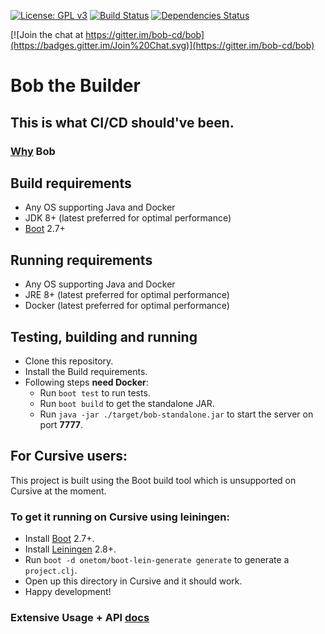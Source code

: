 [![License: GPL v3](https://img.shields.io/badge/license-GPL%20v3-blue.svg)](http://www.gnu.org/licenses/gpl-3.0)
[![Build Status](https://travis-ci.org/bob-cd/bob.svg?branch=master)](https://travis-ci.org/bob-cd/bob)
[![Dependencies Status](https://versions.deps.co/bob-cd/bob/status.png)](https://versions.deps.co/bob-cd/bob)

[![Join the chat at https://gitter.im/bob-cd/bob](https://badges.gitter.im/Join%20Chat.svg)](https://gitter.im/bob-cd/bob)

# Bob the Builder

## This is what CI/CD should've been.

### [Why](https://github.com/bob-cd/bob/blob/master/docs/rationale.md) Bob

## Build requirements
- Any OS supporting Java and Docker
- JDK 8+ (latest preferred for optimal performance)
- [Boot](https://boot-clj.com/) 2.7+

## Running requirements
- Any OS supporting Java and Docker
- JRE 8+ (latest preferred for optimal performance)
- Docker (latest preferred for optimal performance)

## Testing, building and running
- Clone this repository.
- Install the Build requirements.
- Following steps **need Docker**:
    - Run `boot test` to run tests.
    - Run `boot build` to get the standalone JAR.
    - Run `java -jar ./target/bob-standalone.jar` to start the server on port **7777**.

## For Cursive users:
This project is built using the Boot build tool which is unsupported on Cursive at the moment.

### To get it running on Cursive using leiningen:
- Install [Boot](https://boot-clj.com/) 2.7+.
- Install [Leiningen](https://leiningen.org/) 2.8+.
- Run `boot -d onetom/boot-lein-generate generate` to generate a `project.clj`.
- Open up this directory in Cursive and it should work.
- Happy development!

### Extensive Usage + API [docs](https://bob-cd.readthedocs.io/en/latest/)
